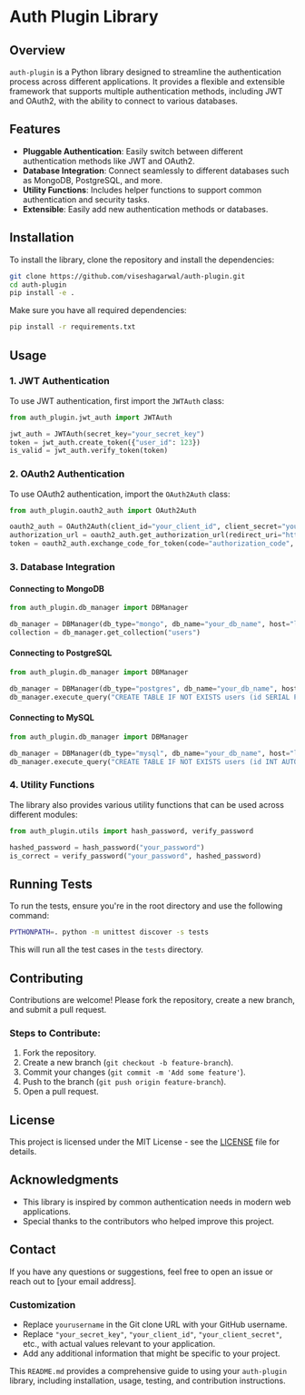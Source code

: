 # Auth Plugin Library

## Overview

`auth-plugin` is a Python library designed to streamline the authentication process across different applications. It provides a flexible and extensible framework that supports multiple authentication methods, including JWT and OAuth2, with the ability to connect to various databases.

## Features

- **Pluggable Authentication**: Easily switch between different authentication methods like JWT and OAuth2.
- **Database Integration**: Connect seamlessly to different databases such as MongoDB, PostgreSQL, and more.
- **Utility Functions**: Includes helper functions to support common authentication and security tasks.
- **Extensible**: Easily add new authentication methods or databases.

## Installation

To install the library, clone the repository and install the dependencies:

```bash
git clone https://github.com/viseshagarwal/auth-plugin.git
cd auth-plugin
pip install -e .
```

Make sure you have all required dependencies:

```bash
pip install -r requirements.txt
```

## Usage

### 1. **JWT Authentication**

To use JWT authentication, first import the `JWTAuth` class:

```python
from auth_plugin.jwt_auth import JWTAuth

jwt_auth = JWTAuth(secret_key="your_secret_key")
token = jwt_auth.create_token({"user_id": 123})
is_valid = jwt_auth.verify_token(token)
```

### 2. **OAuth2 Authentication**

To use OAuth2 authentication, import the `OAuth2Auth` class:

```python
from auth_plugin.oauth2_auth import OAuth2Auth

oauth2_auth = OAuth2Auth(client_id="your_client_id", client_secret="your_client_secret")
authorization_url = oauth2_auth.get_authorization_url(redirect_uri="https://yourapp.com/callback")
token = oauth2_auth.exchange_code_for_token(code="authorization_code", redirect_uri="https://yourapp.com/callback")
```

### 3. **Database Integration**

#### Connecting to MongoDB

```python
from auth_plugin.db_manager import DBManager

db_manager = DBManager(db_type="mongo", db_name="your_db_name", host="localhost", port=27017)
collection = db_manager.get_collection("users")
```

#### Connecting to PostgreSQL

```python
from auth_plugin.db_manager import DBManager

db_manager = DBManager(db_type="postgres", db_name="your_db_name", host="localhost", port=5432, user="your_username", password="your_password")
db_manager.execute_query("CREATE TABLE IF NOT EXISTS users (id SERIAL PRIMARY KEY, username VARCHAR(100))")
```

#### Connecting to MySQL

```python
from auth_plugin.db_manager import DBManager

db_manager = DBManager(db_type="mysql", db_name="your_db_name", host="localhost", port=3306, user="your_username", password="your_password")
db_manager.execute_query("CREATE TABLE IF NOT EXISTS users (id INT AUTO_INCREMENT PRIMARY KEY, username VARCHAR(100))")

```

### 4. **Utility Functions**

The library also provides various utility functions that can be used across different modules:

```python
from auth_plugin.utils import hash_password, verify_password

hashed_password = hash_password("your_password")
is_correct = verify_password("your_password", hashed_password)
```

## Running Tests

To run the tests, ensure you're in the root directory and use the following command:

```bash
PYTHONPATH=. python -m unittest discover -s tests
```

This will run all the test cases in the `tests` directory.

## Contributing

Contributions are welcome! Please fork the repository, create a new branch, and submit a pull request.

### Steps to Contribute:

1. Fork the repository.
2. Create a new branch (`git checkout -b feature-branch`).
3. Commit your changes (`git commit -m 'Add some feature'`).
4. Push to the branch (`git push origin feature-branch`).
5. Open a pull request.

## License

This project is licensed under the MIT License - see the [LICENSE](LICENSE) file for details.

## Acknowledgments

- This library is inspired by common authentication needs in modern web applications.
- Special thanks to the contributors who helped improve this project.

## Contact

If you have any questions or suggestions, feel free to open an issue or reach out to [your email address].

### Customization

- Replace `yourusername` in the Git clone URL with your GitHub username.
- Replace `"your_secret_key"`, `"your_client_id"`, `"your_client_secret"`, etc., with actual values relevant to your application.
- Add any additional information that might be specific to your project.

This `README.md` provides a comprehensive guide to using your `auth-plugin` library, including installation, usage, testing, and contribution instructions.
